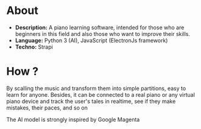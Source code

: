 # About

- **Description:** A piano learning software, intended for those who are beginners in this field and also those who want to improve their skills.
- **Language:** Python 3 (AI), JavaScript (ElectronJs framework)
- **Techno:** Strapi

# How ?

By scalling the music and transform them into simple partitions, easy to learn for anyone. Besides, it can be connected to a real piano or any virtual piano device and track the user's tales in realtime, see if they make mistakes, their paces, and so on

The AI model is strongly inspired by Google Magenta
  
